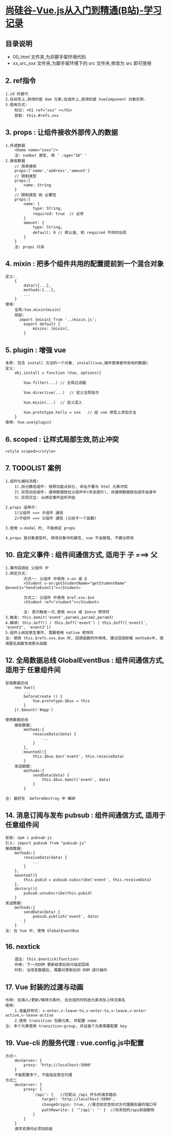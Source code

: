 # [尚硅谷-Vue.js从入门到精通(B站)-学习记录](https://www.bilibili.com/video/BV1Zy4y1K7SH/?spm_id_from=333.999.0.0&vd_source=8eab7402e9d77f02c15aaa5314543110)

## 目录说明

* 00_html 文件夹,为非脚手架环境代码
* xx_src_xxx 文件夹,为脚手架环境下的 src 文件夹,修改为 src 即可使用

## 2. ref指令

    1.id 的替代
    2.在标签上,获得的是 dom 元素;在组件上,获得的是 VueComponent 对象实例.
    3.使用方式:
        标记: <h1 ref="xxx" ></h1>
        获取: this.#refs.xxx

## 3. props : 让组件接收外部传入的数据

    1.传递数据
        <Demo name="xxxx"/>
        注: number 类型, 用 ' :age="18" '
    2.接收数据
        // 简单接收
        props:['name','address','amount'] 
        // 限制类型
        props:{
            name: String
        }
        // 限制类型 和 必要性
        props:{
            name: {
                type: String,
                required: true  // 必传
            }
            amount: {
                type: String,
                default: 0 // 默认值, 和 required 不同时出现
            }
        }
        注: props 只读

## 4. mixin : 把多个组件共用的配置提前到一个混合对象

    定义:
        {
            data(){...},
            methods:{...},
            ...
        }
    使用:
        全局:Vue.mixin(mixin)
        局部:
          import {mixin} from '../mixin.js';
            export default {
                mixins: [mixin],
            }

## 5. plugin : 增强 vue

    本质: 包含 install 方法的一个对象, install(vue,插件使用者传染地的数据)
    定义:
        obj.install = function (Vue, options){
           
            Vue.filter(...) // 全局过滤器
            
            Vue.directive(...)  // 定义全局指令
            
            Vue.mixin(...)  // 定义混入
            
            Vue.prototype.hello = xxx   // 给 vue 原型上添加方法
        }
    使用: Vue.use(plugin)

## 6. scoped : 让样式局部生效,防止冲突

    <style scoped></style>

## 7. TODOLIST 案例

    1.组件化编码流程:
        1).拆分静态组件: 按照功能点拆分, 命名不要与 html 元素冲突
        2).实现动态组件: 通用数据放在父组件中(状态提升), 非通用数据放在组件自身中
        3).实现交互: 从绑定事件监听开始

    2.props 适用于:
        1)父组件 ==> 子组件 通信
        2)子组件 ==> 父组件 通信 (父给子一个函数)

    3.使用 v-modal 时, 不能绑定 props
    
    4.props 是对象类型时, 修改对象中的属性, vue 不会报错, 不建议修改

## 10. 自定义事件 : 组件间通信方式, 适用于 子 ===> 父

    1.事件回调在 父组件 中
    2.绑定方式: 
            方式一: 父组件 中使用 v-on 或 @
            <Student v-on:getStudentName="getStudentName" @event1="hendleEvent1"></Student>

            方式二: 父组件 中使用 $ref.xxx.$on
            <Student ref="student"></Student>

            注: 若只触发一次,使用 once 或 $once 修饰符
    3.触发: this.$emit('event',param1,param2,param3)
    4.解绑: this.$off() / this.$off('event') / this.$off(['event1', 'event2', 'event3'])
    5.组件上绑定原生事件, 需要使用 native 修饰符
    注: 使用 this.$refs.xxx.$on 时, 回调函数的作用域, 建议回调卸载 methods中, 使用匿名函数写成箭头函数

## 12. 全局数据总线 GlobalEventBus : 组件间通信方式, 适用于 任意组件间

    安装数据总线
        new Vue({
            ...
            beforeCreate () {
                Vue.prototype.$bus = this
            }
        }).$mount('#app')
    
    使用数据总线
        接收数据:
            methods:{
                reseiveData(data) {
                    ...
                }
            },
            mounted(){
                this.$bus.$on('event', this.receiveData)
            }
        发送数据: 
            methods:{
                sendData(data) {
                    this.$bus.$emit('event', data)
                }
            }
    
    注: 最好在  beforeDestroy 中 解绑

## 14. 消息订阅与发布 pubsub : 组件间通信方式, 适用于 任意组件间

    安装: npm i pubsub-js
    引入: import pubsub from "pubsub-js"
    接收数据:
        methods:{
            reseiveData(data) {
                ...
            }
        },
        mounted(){
            this.pubid = pubsub.subscribe('event', this.receiveData)
        },
        destory(){
            pubsub.unsubscribe(this.pubid)
        }
    发送数据: 
        methods:{
            sendData(data) {
                pubsub.publish('event', data)
            }
        }
    注: 在 Vue 中, 使用 GlobalEventBus

## 16. nextick

        语法: this.$nextick(function)
        作用: 下一次DOM 更新结束后执行指定回调
        时机: 当改变数据后, 需要对更新后的 DOM 进行操作

## 17. Vue 封装的过渡与动画

    作用: 在插入/更新/移除元素时, 在合适的时机给元素添加上样式类名
    使用:
        1.准备好样式: v-enter,v-leave-to,v-enter-to,v-leave,v-enter-active,v-leave-active
        2.使用 transition 包裹元素, 并配置 name
    注: 多个元素使用 transition-group, 并且每个元素需要配置 key

## 19. Vue-cli 的服务代理 : vue.config.js中配置

    方式一
        devServer: {
            proxy: 'http://localhost:5000'
        }
        不能配置多个, 不能指定是否代理
    方式二
        devServer: {
            proxy: {
                '/api': {   //匹配以 /api 开头的请求路劲
                    target: 'http://localhost:5000',
                    changeOrigin: true, //是否如实告知对方代理服务器的端口号
                    pathRewrite: { '^/api': '' }  //将添加的/api前缀删除
                }
            }
        }
        请求资源时必须加前缀
